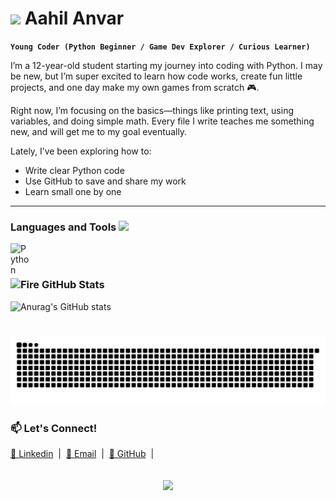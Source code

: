 # <img src="https://media.giphy.com/media/mGcNjsfWAjY5AEZNw6/giphy.gif" width="50"> Aahil Anvar
**`Young Coder (Python Beginner / Game Dev Explorer / Curious Learner)`**

I’m a 12-year-old student starting my journey into coding with Python. I may be new, but I’m super excited to learn how code works, create fun little projects, and one day make my own games from scratch 🎮.

Right now, I’m focusing on the basics—things like printing text, using variables, and doing simple math. Every file I write teaches me something new, and will get me to my goal eventually.

Lately, I’ve been exploring how to:
- Write clear Python code
- Use GitHub to save and share my work
- Learn small one by one






---


### Languages and Tools <img src='https://user-images.githubusercontent.com/74038190/206662607-d9e7591e-bbf9-42f9-9386-29efc927bc16.gif' width="40"> 
<img align="left" alt="Python" width="30px" style="padding-right:10px;" src="https://cdn.jsdelivr.net/gh/devicons/devicon/icons/python/python-plain.svg" />
<br />


#


### <img src="https://user-images.githubusercontent.com/74038190/216122041-518ac897-8d92-4c6b-9b3f-ca01dcaf38ee.png" alt="Fire" width="40" />  GitHub Stats
![Anurag's GitHub stats](https://github-readme-stats.vercel.app/api?username=aahilanvar87&show_icons=true&theme=radical)

#
![Snake animation Contribution Graph](https://raw.githubusercontent.com/Anmol-Baranwal/Anmol-Baranwal/output/github-contribution-grid-snake-dark.svg)

<h3>📫 <strong>Let's Connect!</strong></h3>
<a href = "https://www.linkedin.com/in/aahil-anvar/">💼 Linkedin</a> &nbsp;|&nbsp;
<a href="mailto:aahilanvar7@gmail.com">📧 Email</a> &nbsp;|&nbsp;
<a href="https://github.com/aahilanvar87">🔗 GitHub</a> &nbsp;|&nbsp; 
<div align="center">
<br><br>
<img src="https://raw.githubusercontent.com/innng/innng/master/assets/kyubey.gif" height="40" />
<br><br><br>
  
</div>
